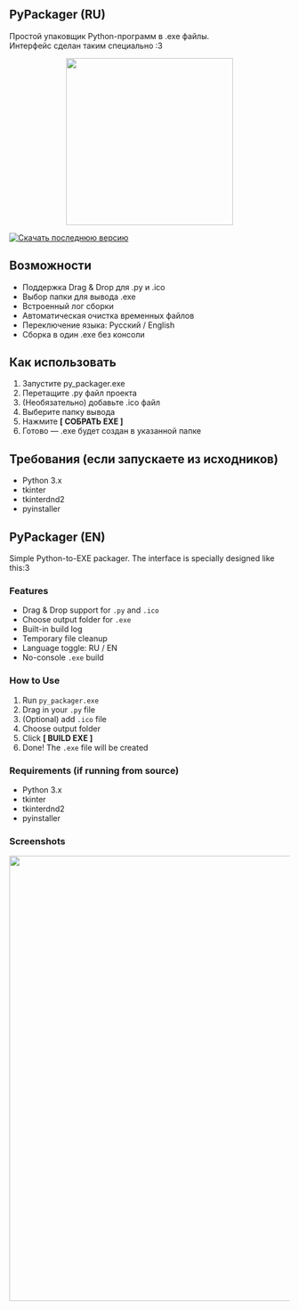 ## PyPackager (RU)

Простой упаковщик Python-программ в .exe файлы.  
Интерфейс сделан таким специально :3

<p align="center">
  <img src="https://github.com/user-attachments/assets/99b91732-f274-4c6a-beed-a7bbadb455fc" width="300">
</p>


[![Скачать последнюю версию](https://img.shields.io/badge/Download-EXE-00FF99?style=for-the-badge&logo=windows)](https://github.com/Zubakamaraka/PyPackager/releases/download/v0.1/PyPackager.exe)

## Возможности
- Поддержка Drag & Drop для .py и .ico
- Выбор папки для вывода .exe
- Встроенный лог сборки
- Автоматическая очистка временных файлов
- Переключение языка: Русский / English
- Сборка в один .exe без консоли

## Как использовать
1. Запустите py_packager.exe
2. Перетащите .py файл проекта
3. (Необязательно) добавьте .ico файл
4. Выберите папку вывода
5. Нажмите **[ СОБРАТЬ EXE ]**
6. Готово — .exe будет создан в указанной папке

## Требования (если запускаете из исходников)
- Python 3.x
- tkinter
- tkinterdnd2
- pyinstaller


## PyPackager (EN)

Simple Python-to-EXE packager.
The interface is specially designed like this:3

### Features
- Drag & Drop support for `.py` and `.ico`
- Choose output folder for `.exe`
- Built-in build log
- Temporary file cleanup
- Language toggle: RU / EN
- No-console `.exe` build

### How to Use
1. Run `py_packager.exe`
2. Drag in your `.py` file
3. (Optional) add `.ico` file
4. Choose output folder
5. Click **[ BUILD EXE ]**
6. Done! The `.exe` file will be created

### Requirements (if running from source)
- Python 3.x
- tkinter
- tkinterdnd2
- pyinstaller

### Screenshots
<p align="center">
  <img src="https://github.com/user-attachments/assets/789682d1-0d4b-4ab9-9980-dc1758497131" width="800">
</p>
